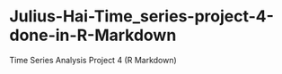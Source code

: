 # Julius-Hai-Time_series-project-4-done-in-R-Markdown
 Time Series Analysis Project 4  (R Markdown)
